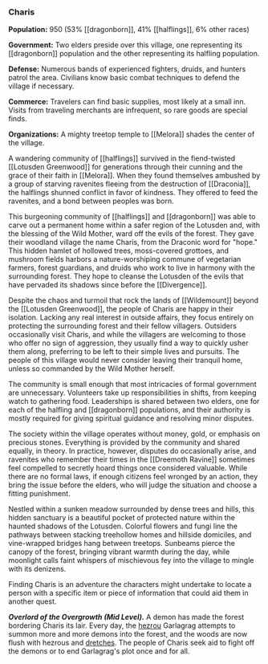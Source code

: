 ### Charis

**Population:** 950 (53% [[dragonborn]], 41% [[halflings]], 6% other races)

**Government:** Two elders preside over this village, one representing its [[dragonborn]] population and the other representing its halfling population.

**Defense:** Numerous bands of experienced fighters, druids, and hunters patrol the area. Civilians know basic combat techniques to defend the village if necessary.

**Commerce:** Travelers can find basic supplies, most likely at a small inn. Visits from traveling merchants are infrequent, so rare goods are special finds.

**Organizations:** A mighty treetop temple to [[Melora]] shades the center of the village.

A wandering community of [[halflings]] survived in the fiend-twisted [[Lotusden Greenwood]] for generations through their cunning and the grace of their faith in [[Melora]]. When they found themselves ambushed by a group of starving ravenites fleeing from the destruction of [[Draconia]], the halflings shunned conflict in favor of kindness. They offered to feed the ravenites, and a bond between peoples was born.

This burgeoning community of [[halflings]] and [[dragonborn]] was able to carve out a permanent home within a safer region of the Lotusden and, with the blessing of the Wild Mother, ward off the evils of the forest. They gave their woodland village the name Charis, from the Draconic word for "hope." This hidden hamlet of hollowed trees, moss-covered grottoes, and mushroom fields harbors a nature-worshiping commune of vegetarian farmers, forest guardians, and druids who work to live in harmony with the surrounding forest. They hope to cleanse the Lotusden of the evils that have pervaded its shadows since before the [[Divergence]].

Despite the chaos and turmoil that rock the lands of [[Wildemount]] beyond the [[Lotusden Greenwood]], the people of Charis are happy in their isolation. Lacking any real interest in outside affairs, they focus entirely on protecting the surrounding forest and their fellow villagers. Outsiders occasionally visit Charis, and while the villagers are welcoming to those who offer no sign of aggression, they usually find a way to quickly usher them along, preferring to be left to their simple lives and pursuits. The people of this village would never consider leaving their tranquil home, unless so commanded by the Wild Mother herself.

The community is small enough that most intricacies of formal government are unnecessary. Volunteers take up responsibilities in shifts, from keeping watch to gathering food. Leaderships is shared between two elders, one for each of the halfling and [[dragonborn]] populations, and their authority is mostly required for giving spiritual guidance and resolving minor disputes.

The society within the village operates without money, gold, or emphasis on precious stones. Everything is provided by the community and shared equally, in theory. In practice, however, disputes do occasionally arise, and ravenites who remember their times in the [[Dreemoth Ravine]] sometimes feel compelled to secretly hoard things once considered valuable. While there are no formal laws, if enough citizens feel wronged by an action, they bring the issue before the elders, who will judge the situation and choose a fitting punishment.

Nestled within a sunken meadow surrounded by dense trees and hills, this hidden sanctuary is a beautiful pocket of protected nature within the haunted shadows of the Lotusden. Colorful flowers and fungi line the pathways between stacking treehollow homes and hillside domiciles, and vine-wrapped bridges hang between treetops. Sunbeams pierce the canopy of the forest, bringing vibrant warmth during the day, while moonlight calls faint whispers of mischievous fey into the village to mingle with its denizens.

Finding Charis is an adventure the characters might undertake to locate a person with a specific item or piece of information that could aid them in another quest.

_**Overlord of the Overgrowth (Mid Level).**_ A demon has made the forest bordering Charis its lair. Every day, the [hezrou](https://www.dndbeyond.com/monsters/hezrou) Garlagrag attempts to summon more and more demons into the forest, and the woods are now flush with hezrous and [dretches](https://www.dndbeyond.com/monsters/dretch). The people of Charis seek aid to fight off the demons or to end Garlagrag's plot once and for all.